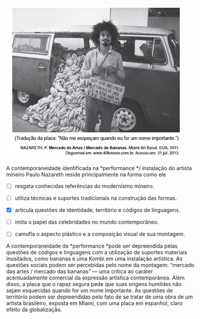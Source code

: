 

![](c20c6144-8319-c9d3-3c3a-6360813765bb.png)

A contemporaneidade identificada na *performance */ instalação do artista mineiro Paulo Nazareth reside principalmente na forma como ele



- [ ] resgata conhecidas referências do modernismo mineiro.
- [ ] utiliza técnicas e suportes tradicionais na construção das formas.
- [x] articula questões de identidade, território e códigos de linguagens.
- [ ] imita o papel das celebridades no mundo contemporâneo.
- [ ] camufla o aspecto plástico e a composição visual de sua montagem.


A contemporaneidade da *performance *pode ser depreendida pelas questões de códigos e linguagens com a utilização de suportes materiais inusitados, como bananas e uma Kombi em uma instalação artística. As questões sociais podem ser percebidas pelo nome da montagem: “mercado das artes / mercado das bananas” — uma crítica ao caráter acentuadamente comercial da expressão artística contemporânea. Além disso, a placa que o rapaz segura pede que suas origens humildes não sejam esquecidas quando for um nome importante. As questões de território podem ser depreendidas pelo fato de se tratar de uma obra de um artista brasileiro, exposta em Miami, com uma placa em espanhol, claro efeito da globalização.
